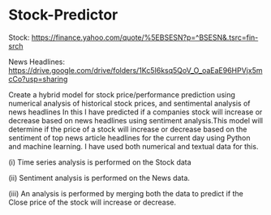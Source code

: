 # Stock-Predictor

Stock: https://finance.yahoo.com/quote/%5EBSESN?p=^BSESN&.tsrc=fin-srch

News Headlines: https://drive.google.com/drive/folders/1Kc5I6ksq5QoV_O_oaEaE96HPVjx5mcCo?usp=sharing

Create a hybrid model for stock price/performance prediction using numerical analysis of historical stock prices, and sentimental analysis of news headlines In this I have predicted if a companies stock will increase or decrease based on news headlines using sentiment analysis.This model will determine if the price of a stock will increase or decrease based on the sentiment of top news article headlines for the current day using Python and machine learning.
I have used both numerical and textual data for this.

(i) Time series analysis is performed on the Stock data

(ii) Sentiment analysis is performed on the News data.

(iii) An analysis is performed by merging both the data to predict if the Close price of the stock will increase or decrease.


